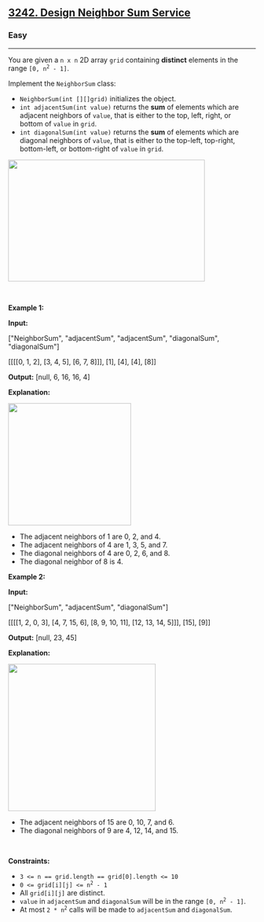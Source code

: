 <h2><a href="https://leetcode.com/problems/design-neighbor-sum-service">3242. Design Neighbor Sum Service</a></h2><h3>Easy</h3><hr><p>You are given a <code>n x n</code> 2D array <code>grid</code> containing <strong>distinct</strong> elements in the range <code>[0, n<sup>2</sup> - 1]</code>.</p>

<p>Implement the <code>NeighborSum</code> class:</p>

<ul>
	<li><code>NeighborSum(int [][]grid)</code> initializes the object.</li>
	<li><code>int adjacentSum(int value)</code> returns the <strong>sum</strong> of elements which are adjacent neighbors of <code>value</code>, that is either to the top, left, right, or bottom of <code>value</code> in <code>grid</code>.</li>
	<li><code>int diagonalSum(int value)</code> returns the <strong>sum</strong> of elements which are diagonal neighbors of <code>value</code>, that is either to the top-left, top-right, bottom-left, or bottom-right of <code>value</code> in <code>grid</code>.</li>
</ul>

<p><img alt="" src="https://assets.leetcode.com/uploads/2024/06/24/design.png" style="width: 400px; height: 248px;" /></p>

<p>&nbsp;</p>
<p><strong class="example">Example 1:</strong></p>

<div class="example-block">
<p><strong>Input:</strong></p>

<p>[&quot;NeighborSum&quot;, &quot;adjacentSum&quot;, &quot;adjacentSum&quot;, &quot;diagonalSum&quot;, &quot;diagonalSum&quot;]</p>

<p>[[[[0, 1, 2], [3, 4, 5], [6, 7, 8]]], [1], [4], [4], [8]]</p>

<p><strong>Output:</strong> [null, 6, 16, 16, 4]</p>

<p><strong>Explanation:</strong></p>

<p><strong class="example"><img alt="" src="https://assets.leetcode.com/uploads/2024/06/24/designexample0.png" style="width: 250px; height: 249px;" /></strong></p>

<ul>
	<li>The adjacent neighbors of 1 are 0, 2, and 4.</li>
	<li>The adjacent neighbors of 4 are 1, 3, 5, and 7.</li>
	<li>The diagonal neighbors of 4 are 0, 2, 6, and 8.</li>
	<li>The diagonal neighbor of 8 is 4.</li>
</ul>
</div>

<p><strong class="example">Example 2:</strong></p>

<div class="example-block">
<p><strong>Input:</strong></p>

<p>[&quot;NeighborSum&quot;, &quot;adjacentSum&quot;, &quot;diagonalSum&quot;]</p>

<p>[[[[1, 2, 0, 3], [4, 7, 15, 6], [8, 9, 10, 11], [12, 13, 14, 5]]], [15], [9]]</p>

<p><strong>Output:</strong> [null, 23, 45]</p>

<p><strong>Explanation:</strong></p>

<p><strong class="example"><img alt="" src="https://assets.leetcode.com/uploads/2024/06/24/designexample2.png" style="width: 300px; height: 300px;" /></strong></p>

<ul>
	<li>The adjacent neighbors of 15 are 0, 10, 7, and 6.</li>
	<li>The diagonal neighbors of 9 are 4, 12, 14, and 15.</li>
</ul>
</div>

<p>&nbsp;</p>
<p><strong>Constraints:</strong></p>

<ul>
	<li><code>3 &lt;= n == grid.length == grid[0].length &lt;= 10</code></li>
	<li><code>0 &lt;= grid[i][j] &lt;= n<sup>2</sup> - 1</code></li>
	<li>All <code>grid[i][j]</code> are distinct.</li>
	<li><code>value</code> in <code>adjacentSum</code> and <code>diagonalSum</code> will be in the range <code>[0, n<sup>2</sup> - 1]</code>.</li>
	<li>At most <code>2 * n<sup>2</sup></code> calls will be made to <code>adjacentSum</code> and <code>diagonalSum</code>.</li>
</ul>
